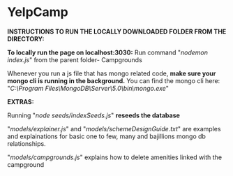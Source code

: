 # YelpCamp



**INSTRUCTIONS TO RUN THE LOCALLY DOWNLOADED FOLDER FROM THE DIRECTORY:**

**To locally run the page on localhost:3030:**
Run command "_nodemon index.js_" from the parent folder- Campgrounds

Whenever you run a js file that has mongo related code, **make sure your mongo cli is running in the background.**
You can find the mongo cli here: "_C:\Program Files\MongoDB\Server\5.0\bin\mongo.exe_"




**EXTRAS:**

Running "_node seeds/indexSeeds.js_" **reseeds the database**

"_models/explainer.js_" and "_models/schemeDesignGuide.txt_" are examples and explainations for basic one to few, many and bajillions mongo db relationships.

"_models/campgrounds.js_" explains how to delete amenities linked with the campground
